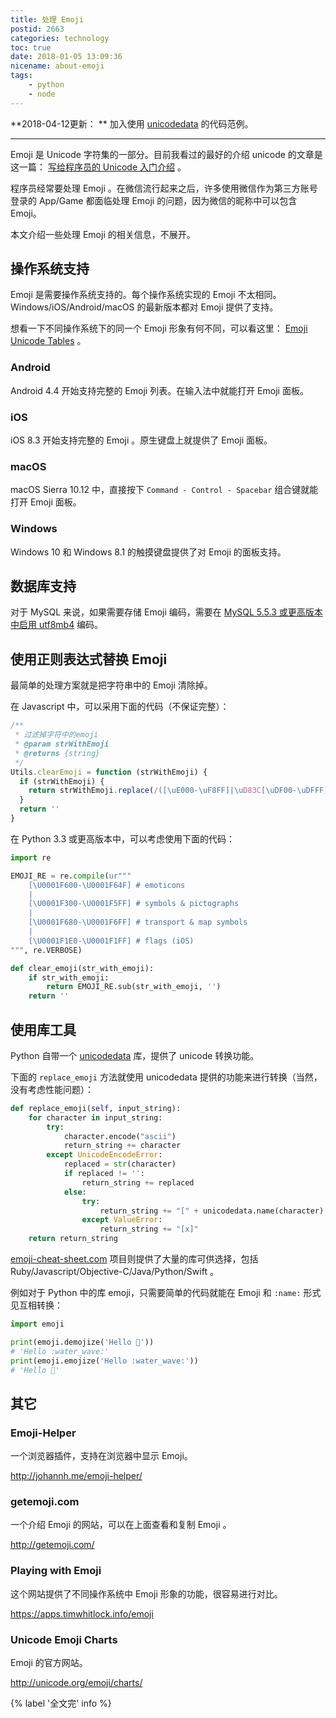 ```yaml
---
title: 处理 Emoji
postid: 2663
categories: technology
toc: true
date: 2018-01-05 13:09:36
nicename: about-emoji
tags:
    - python
    - node
---
```


**2018-04-12更新： ** 加入使用 [unicodedata][unicodedata] 的代码范例。

----

Emoji 是 Unicode 字符集的一部分。目前我看过的最好的介绍 unicode 的文章是这一篇： [写给程序员的 Unicode 入门介绍][unicodedev] 。

程序员经常要处理 Emoji 。在微信流行起来之后，许多使用微信作为第三方账号登录的 App/Game 都面临处理 Emoji 的问题，因为微信的昵称中可以包含 Emoji。

本文介绍一些处理 Emoji 的相关信息，不展开。 <!--more-->

## 操作系统支持

Emoji 是需要操作系统支持的。每个操作系统实现的 Emoji 不太相同。Windows/iOS/Android/macOS 的最新版本都对 Emoji 提供了支持。

想看一下不同操作系统下的同一个 Emoji 形象有何不同，可以看这里： [Emoji Unicode Tables][tables] 。

### Android

Android 4.4 开始支持完整的 Emoji 列表。在输入法中就能打开 Emoji 面板。

### iOS 

iOS 8.3 开始支持完整的 Emoji 。原生键盘上就提供了 Emoji 面板。

### macOS

macOS Sierra 10.12 中，直接按下 `Command - Control - Spacebar` 组合键就能打开 Emoji 面板。

### Windows

Windows 10 和 Windows 8.1 的触摸键盘提供了对 Emoji 的面板支持。

## 数据库支持

对于 MySQL 来说，如果需要存储 Emoji 编码，需要在 [MySQL 5.5.3 或更高版本中启用 utf8mb4][mysql] 编码。

## 使用正则表达式替换 Emoji

最简单的处理方案就是把字符串中的 Emoji 清除掉。

在 Javascript 中，可以采用下面的代码（不保证完整）：

``` javascript
/**
 * 过滤掉字符中的emoji
 * @param strWithEmoji
 * @returns {string}
 */
Utils.clearEmoji = function (strWithEmoji) {
  if (strWithEmoji) {
    return strWithEmoji.replace(/([\uE000-\uF8FF]|\uD83C[\uDF00-\uDFFF]|\uD83D[\uDC00-\uDDFF])/g, '')
  }
  return ''
}
```

在 Python 3.3 或更高版本中，可以考虑使用下面的代码：

``` python
import re

EMOJI_RE = re.compile(ur"""
    [\U0001F600-\U0001F64F] # emoticons
    |
    [\U0001F300-\U0001F5FF] # symbols & pictographs
    |
    [\U0001F680-\U0001F6FF] # transport & map symbols
    |
    [\U0001F1E0-\U0001F1FF] # flags (iOS)
""", re.VERBOSE)

def clear_emoji(str_with_emoji):
    if str_with_emoji:
        return EMOJI_RE.sub(str_with_emoji, '')
    return ''
```

## 使用库工具

Python 自带一个 [unicodedata][unicodedata] 库，提供了 unicode 转换功能。

下面的 `replace_emoji` 方法就使用 unicodedata 提供的功能来进行转换（当然，没有考虑性能问题）：

``` python
def replace_emoji(self, input_string):
    for character in input_string:
        try:
            character.encode("ascii")
            return_string += character
        except UnicodeEncodeError:
            replaced = str(character)
            if replaced != '':
                return_string += replaced
            else:
                try:
                    return_string += "[" + unicodedata.name(character) + "]"
                except ValueError:
                    return_string += "[x]"
    return return_string
```

[emoji-cheat-sheet.com][cheat] 项目则提供了大量的库可供选择，包括 Ruby/Javascript/Objective-C/Java/Python/Swift 。

例如对于 Python 中的库 emoji，只需要简单的代码就能在 Emoji 和 `:name:` 形式见互相转换：

``` python
import emoji

print(emoji.demojize('Hello 🌊'))
# 'Hello :water_wave:'
print(emoji.emojize('Hello :water_wave:'))
# 'Hello 🌊'
```

## 其它

### Emoji-Helper

一个浏览器插件，支持在浏览器中显示 Emoji。

http://johannh.me/emoji-helper/

### getemoji.com

一个介绍 Emoji 的网站，可以在上面查看和复制 Emoji 。

http://getemoji.com/

### Playing with Emoji

这个网站提供了不同操作系统中 Emoji 形象的功能，很容易进行对比。

https://apps.timwhitlock.info/emoji

### Unicode Emoji Charts

Emoji 的官方网站。

http://unicode.org/emoji/charts/

{% label '全文完' info %}

[unicodedev]: http://blog.jobbole.com/111261/
[emojicharts]: http://unicode.org/emoji/charts/
[mysql]: https://dev.mysql.com/doc/refman/5.5/en/charset-unicode-utf8mb4.html
[unicodedata]: https://docs.python.org/3.6/library/unicodedata.html
[cheat]: https://github.com/WebpageFX/emoji-cheat-sheet.com
[tables]: https://apps.timwhitlock.info/emoji/tables/unicode
